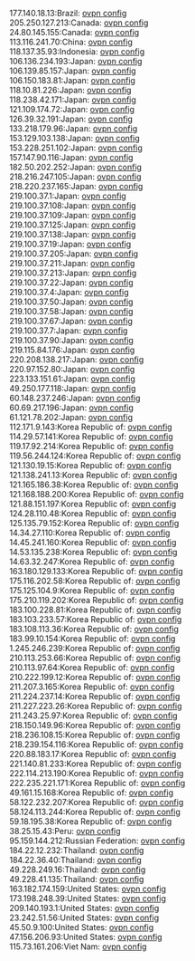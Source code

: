 177.140.18.13:Brazil: [ovpn config](vpn/177_140_18_13.ovpn)  
205.250.127.213:Canada: [ovpn config](vpn/205_250_127_213.ovpn)  
24.80.145.155:Canada: [ovpn config](vpn/24_80_145_155.ovpn)  
113.116.241.70:China: [ovpn config](vpn/113_116_241_70.ovpn)  
118.137.35.93:Indonesia: [ovpn config](vpn/118_137_35_93.ovpn)  
106.136.234.193:Japan: [ovpn config](vpn/106_136_234_193.ovpn)  
106.139.85.157:Japan: [ovpn config](vpn/106_139_85_157.ovpn)  
106.150.183.81:Japan: [ovpn config](vpn/106_150_183_81.ovpn)  
118.10.81.226:Japan: [ovpn config](vpn/118_10_81_226.ovpn)  
118.238.42.171:Japan: [ovpn config](vpn/118_238_42_171.ovpn)  
121.109.174.72:Japan: [ovpn config](vpn/121_109_174_72.ovpn)  
126.39.32.191:Japan: [ovpn config](vpn/126_39_32_191.ovpn)  
133.218.179.96:Japan: [ovpn config](vpn/133_218_179_96.ovpn)  
153.129.103.138:Japan: [ovpn config](vpn/153_129_103_138.ovpn)  
153.228.251.102:Japan: [ovpn config](vpn/153_228_251_102.ovpn)  
157.147.90.116:Japan: [ovpn config](vpn/157_147_90_116.ovpn)  
182.50.202.252:Japan: [ovpn config](vpn/182_50_202_252.ovpn)  
218.216.247.105:Japan: [ovpn config](vpn/218_216_247_105.ovpn)  
218.220.237.165:Japan: [ovpn config](vpn/218_220_237_165.ovpn)  
219.100.37.1:Japan: [ovpn config](vpn/219_100_37_1.ovpn)  
219.100.37.108:Japan: [ovpn config](vpn/219_100_37_108.ovpn)  
219.100.37.109:Japan: [ovpn config](vpn/219_100_37_109.ovpn)  
219.100.37.125:Japan: [ovpn config](vpn/219_100_37_125.ovpn)  
219.100.37.138:Japan: [ovpn config](vpn/219_100_37_138.ovpn)  
219.100.37.19:Japan: [ovpn config](vpn/219_100_37_19.ovpn)  
219.100.37.205:Japan: [ovpn config](vpn/219_100_37_205.ovpn)  
219.100.37.211:Japan: [ovpn config](vpn/219_100_37_211.ovpn)  
219.100.37.213:Japan: [ovpn config](vpn/219_100_37_213.ovpn)  
219.100.37.22:Japan: [ovpn config](vpn/219_100_37_22.ovpn)  
219.100.37.4:Japan: [ovpn config](vpn/219_100_37_4.ovpn)  
219.100.37.50:Japan: [ovpn config](vpn/219_100_37_50.ovpn)  
219.100.37.58:Japan: [ovpn config](vpn/219_100_37_58.ovpn)  
219.100.37.67:Japan: [ovpn config](vpn/219_100_37_67.ovpn)  
219.100.37.7:Japan: [ovpn config](vpn/219_100_37_7.ovpn)  
219.100.37.90:Japan: [ovpn config](vpn/219_100_37_90.ovpn)  
219.115.84.176:Japan: [ovpn config](vpn/219_115_84_176.ovpn)  
220.208.138.217:Japan: [ovpn config](vpn/220_208_138_217.ovpn)  
220.97.152.80:Japan: [ovpn config](vpn/220_97_152_80.ovpn)  
223.133.151.61:Japan: [ovpn config](vpn/223_133_151_61.ovpn)  
49.250.177.118:Japan: [ovpn config](vpn/49_250_177_118.ovpn)  
60.148.237.246:Japan: [ovpn config](vpn/60_148_237_246.ovpn)  
60.69.217.196:Japan: [ovpn config](vpn/60_69_217_196.ovpn)  
61.121.78.202:Japan: [ovpn config](vpn/61_121_78_202.ovpn)  
112.171.9.143:Korea Republic of: [ovpn config](vpn/112_171_9_143.ovpn)  
114.29.57.141:Korea Republic of: [ovpn config](vpn/114_29_57_141.ovpn)  
119.17.92.214:Korea Republic of: [ovpn config](vpn/119_17_92_214.ovpn)  
119.56.244.124:Korea Republic of: [ovpn config](vpn/119_56_244_124.ovpn)  
121.130.19.15:Korea Republic of: [ovpn config](vpn/121_130_19_15.ovpn)  
121.138.241.13:Korea Republic of: [ovpn config](vpn/121_138_241_13.ovpn)  
121.165.186.38:Korea Republic of: [ovpn config](vpn/121_165_186_38.ovpn)  
121.168.188.200:Korea Republic of: [ovpn config](vpn/121_168_188_200.ovpn)  
121.88.151.197:Korea Republic of: [ovpn config](vpn/121_88_151_197.ovpn)  
124.28.110.48:Korea Republic of: [ovpn config](vpn/124_28_110_48.ovpn)  
125.135.79.152:Korea Republic of: [ovpn config](vpn/125_135_79_152.ovpn)  
14.34.27.110:Korea Republic of: [ovpn config](vpn/14_34_27_110.ovpn)  
14.45.241.160:Korea Republic of: [ovpn config](vpn/14_45_241_160.ovpn)  
14.53.135.238:Korea Republic of: [ovpn config](vpn/14_53_135_238.ovpn)  
14.63.32.247:Korea Republic of: [ovpn config](vpn/14_63_32_247.ovpn)  
163.180.129.133:Korea Republic of: [ovpn config](vpn/163_180_129_133.ovpn)  
175.116.202.58:Korea Republic of: [ovpn config](vpn/175_116_202_58.ovpn)  
175.125.104.9:Korea Republic of: [ovpn config](vpn/175_125_104_9.ovpn)  
175.210.119.202:Korea Republic of: [ovpn config](vpn/175_210_119_202.ovpn)  
183.100.228.81:Korea Republic of: [ovpn config](vpn/183_100_228_81.ovpn)  
183.103.233.57:Korea Republic of: [ovpn config](vpn/183_103_233_57.ovpn)  
183.108.113.36:Korea Republic of: [ovpn config](vpn/183_108_113_36.ovpn)  
183.99.10.154:Korea Republic of: [ovpn config](vpn/183_99_10_154.ovpn)  
1.245.246.239:Korea Republic of: [ovpn config](vpn/1_245_246_239.ovpn)  
210.113.253.66:Korea Republic of: [ovpn config](vpn/210_113_253_66.ovpn)  
210.113.97.64:Korea Republic of: [ovpn config](vpn/210_113_97_64.ovpn)  
210.222.199.12:Korea Republic of: [ovpn config](vpn/210_222_199_12.ovpn)  
211.207.3.165:Korea Republic of: [ovpn config](vpn/211_207_3_165.ovpn)  
211.224.237.14:Korea Republic of: [ovpn config](vpn/211_224_237_14.ovpn)  
211.227.223.26:Korea Republic of: [ovpn config](vpn/211_227_223_26.ovpn)  
211.243.25.97:Korea Republic of: [ovpn config](vpn/211_243_25_97.ovpn)  
218.150.149.96:Korea Republic of: [ovpn config](vpn/218_150_149_96.ovpn)  
218.236.108.15:Korea Republic of: [ovpn config](vpn/218_236_108_15.ovpn)  
218.239.154.116:Korea Republic of: [ovpn config](vpn/218_239_154_116.ovpn)  
220.88.183.17:Korea Republic of: [ovpn config](vpn/220_88_183_17.ovpn)  
221.140.81.233:Korea Republic of: [ovpn config](vpn/221_140_81_233.ovpn)  
222.114.213.190:Korea Republic of: [ovpn config](vpn/222_114_213_190.ovpn)  
222.235.221.171:Korea Republic of: [ovpn config](vpn/222_235_221_171.ovpn)  
49.161.15.168:Korea Republic of: [ovpn config](vpn/49_161_15_168.ovpn)  
58.122.232.207:Korea Republic of: [ovpn config](vpn/58_122_232_207.ovpn)  
58.124.113.244:Korea Republic of: [ovpn config](vpn/58_124_113_244.ovpn)  
59.18.195.38:Korea Republic of: [ovpn config](vpn/59_18_195_38.ovpn)  
38.25.15.43:Peru: [ovpn config](vpn/38_25_15_43.ovpn)  
95.159.144.212:Russian Federation: [ovpn config](vpn/95_159_144_212.ovpn)  
184.22.12.232:Thailand: [ovpn config](vpn/184_22_12_232.ovpn)  
184.22.36.40:Thailand: [ovpn config](vpn/184_22_36_40.ovpn)  
49.228.249.16:Thailand: [ovpn config](vpn/49_228_249_16.ovpn)  
49.228.41.135:Thailand: [ovpn config](vpn/49_228_41_135.ovpn)  
163.182.174.159:United States: [ovpn config](vpn/163_182_174_159.ovpn)  
173.198.248.39:United States: [ovpn config](vpn/173_198_248_39.ovpn)  
209.140.193.1:United States: [ovpn config](vpn/209_140_193_1.ovpn)  
23.242.51.56:United States: [ovpn config](vpn/23_242_51_56.ovpn)  
45.50.9.100:United States: [ovpn config](vpn/45_50_9_100.ovpn)  
47.156.206.93:United States: [ovpn config](vpn/47_156_206_93.ovpn)  
115.73.161.206:Viet Nam: [ovpn config](vpn/115_73_161_206.ovpn)  
